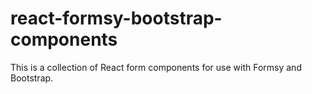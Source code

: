 # react-formsy-bootstrap-components

This is a collection of React form components for use with Formsy and Bootstrap.